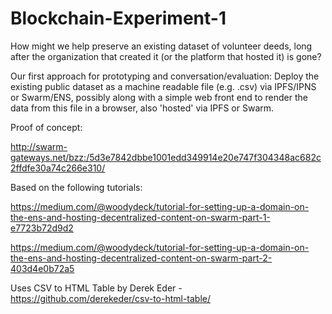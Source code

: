 # Blockchain-Experiment-1
How might we help preserve an existing dataset of volunteer deeds, long after the organization that created it (or the platform that hosted it) is gone?

Our first approach for prototyping and conversation/evaluation: Deploy the existing public dataset as a machine readable file (e.g. .csv) via IPFS/IPNS or Swarm/ENS, possibly along with a simple web front end to render the data from this file in a browser, also 'hosted' via IPFS or Swarm.

Proof of concept: 

http://swarm-gateways.net/bzz:/5d3e7842dbbe1001edd349914e20e747f304348ac682c2ffdfe30a74c266e310/

Based on the following tutorials:

https://medium.com/@woodydeck/tutorial-for-setting-up-a-domain-on-the-ens-and-hosting-decentralized-content-on-swarm-part-1-e7723b72d9d2

https://medium.com/@woodydeck/tutorial-for-setting-up-a-domain-on-the-ens-and-hosting-decentralized-content-on-swarm-part-2-403d4e0b72a5

Uses CSV to HTML Table by Derek Eder - https://github.com/derekeder/csv-to-html-table/